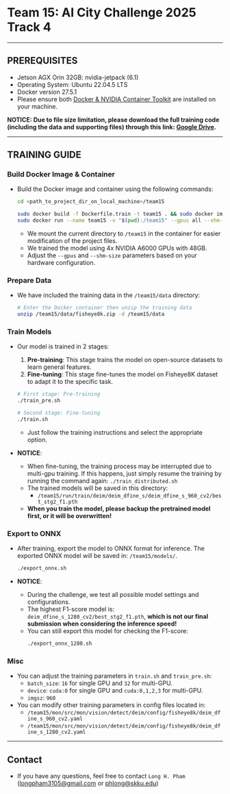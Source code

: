 # Team 15: AI City Challenge 2025 Track 4

---
## PREREQUISITES 

- Jetson AGX Orin 32GB: nvidia-jetpack (6.1) 
- Operating System: Ubuntu 22.04.5 LTS 
- Docker version 27.5.1
- Please ensure both [Docker & NVIDIA Container Toolkit](https://docs.nvidia.com/datacenter/cloud-native/container-toolkit/1.13.5/install-guide.html) are installed on your machine.

**NOTICE: Due to file size limitation, please download the full training code (including the data and supporting files) through this link: [Google Drive](https://drive.google.com/file/d/1jAdPiZaQmFaBV28pUxgVhIywFw3JSUcg/view?usp=sharing).**


---
##  TRAINING GUIDE

### Build Docker Image & Container

- Build the Docker image and container using the following commands:
  ```bash
  cd <path_to_project_dir_on_local_machine>/team15
  
  sudo docker build -f Dockerfile.train -t team15 . && sudo docker image ls
  sudo docker run --name team15 -v "$(pwd):/team15" --gpus all --shm-size=48g -it team15
  ```
  - We mount the current directory to `/team15` in the container for easier modification of the project files.
  - We trained the model using 4x NVIDIA A6000 GPUs with 48GB. 
  - Adjust the `--gpus` and `--shm-size` parameters based on your hardware configuration.


### Prepare Data

- We have included the training data in the `/team15/data` directory:
  ```bash
  # Enter the Docker container then unzip the training data
  unzip /team15/data/fisheye8k.zip -d /team15/data
  ```
  
  
### Train Models

- Our model is trained in 2 stages:
  1. **Pre-training**: This stage trains the model on open-source datasets to learn general features.
  2. **Fine-tuning**: This stage fine-tunes the model on Fisheye8K dataset to adapt it to the specific task.

  ```bash
  # First stage: Pre-training
  ./train_pre.sh

  # Second stage: Fine-tuning
  ./train.sh
  ```
  - Just follow the training instructions and select the appropriate option.


- **NOTICE**: 
  - When fine-tuning, the training process may be interrupted due to multi-gpu training. If this happens, just simply resume the training by running the command again: `./train_distributed.sh`
  - The trained models will be saved in this directory: 
    - `/team15/run/train/deim/deim_dfine_s/deim_dfine_s_960_cv2/best_stg2_f1.pth`
  - **When you train the model, please backup the pretrained model first, or it will be overwritten!**


### Export to ONNX

- After training, export the model to ONNX format for inference. The exported ONNX model will be saved in: `/team15/models/`.
  ```bash
  ./export_onnx.sh
  ```
  

- **NOTICE**:
  - During the challenge, we test all possible model settings and configurations.
  - The highest F1-score model is: `deim_dfine_s_1280_cv2/best_stg2_f1.pth`, **which is not our final submission when considering the inference speed!**
  - You can still export this model for checking the F1-score:
    ```bash
    ./export_onnx_1280.sh
    ```


### Misc

- You can adjust the training parameters in `train.sh` and `train_pre.sh`:
  - `batch_size`: `16` for single GPU and `32` for multi-GPU.
  - `device`:  `cuda:0` for single GPU and `cuda:0,1,2,3` for multi-GPU.
  - `imgsz`: `960`
- You can modify other training parameters in config files located in:
  - `/team15/mon/src/mon/vision/detect/deim/config/fisheye8k/deim_dfine_s_960_cv2.yaml`
  - `/team15/mon/src/mon/vision/detect/deim/config/fisheye8k/deim_dfine_s_1280_cv2.yaml`


---
## Contact
- If you have any questions, feel free to contact `Long H. Pham` ([longpham3105@gmail.com](longpham3105@gmail.com) or [phlong@skku.edu](phlong@skku.edu))
